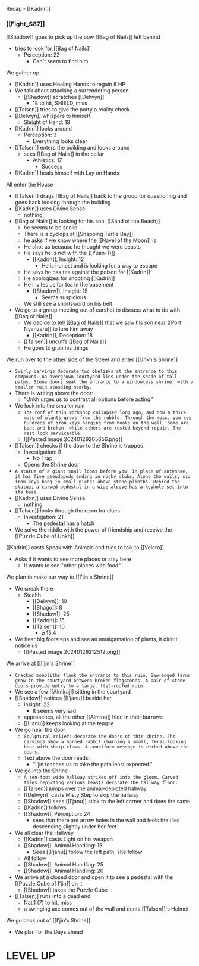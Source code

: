 Recap - [[Kadrin]]

### [[Fight_S87]]
[[Shadow]] goes to pick up the bow [[Bag of Nails]] left behind
- tries to look for [[Bag of Nails]]
	- Perception: 22
		- Can't seem to find him

We gather up
- [[Kadrin]] uses Healing Hands to regain 8 HP
- We talk about attacking a surrendering person
	- [[Shadow]] scratches [[Delwyn]]
		- 18 to hit, SHIELD, miss
- [[Talsen]] tries to give the party a reality check
- [[Delwyn]] whispers to himself
	- Sleight of Hand: 19
- [[Kadrin]] looks around
	- Perception: 3
		- Everything looks clear
- [[Talsen]] enters the building and looks around
	-  sees [[Bag of Nails]] in the cellar
		- Athletics: 17
			- Success
- [[Kadrin]] heals himself with Lay on Hands

All enter the House
- [[Talsen]] drags [[Bag of Nails]] back to the group for questioning and goes back looking through the building
- [[Kadrin]] uses Divine Sense
	- nothing
- [[Bag of Nails]] is looking for his son, [[Sand of the Beach]]
	- he seems to be senile
	- There is a cyclops at [[Snapping Turtle Bay]]
	- he asks if we know where the [[Navel of the Moon]] is
	- He shot us because he thought we were beasts
	- He says he is not with the [[Yuan-Ti]]
		- [[Kadrin]], Insight: 12
			- He is honest and is looking for a way to escape
	- He says he has tea against the poison for [[Kadrin]]
	- He apologizes for shooting [[Kadrin]]
	- He invites us for tea in the basement
		- [[Shadow]], Insight: 15
			- Seems suspicious
	- We still see a shortsword on his belt
- We go to a group meeting out of earshot to discuss what to do with [[Bag of Nails]]
	- We decide to tell [[Bag of Nails]] that we saw his son near [[Port Nyanzaru]] to lure him away
		- [[Kadrin]], Deception: 18
	- [[Talsen]] uncuffs [[Bag of Nails]]
	- He goes to grab his things

We run over to the other side of the Street and enter [[Unkh's Shrine]]
- `Swirly carvings decorate two obelisks at the entrance to this compound. An overgrown courtyard lies under the shade of tall palms. Stone doors seal the entrance to a windowless shrine, with a smaller ruin standing nearby.`
- There is writing above the door:
	- "Unkh urges us to contrast all options before acting."
- We look into the smaller ruin
	- `The roof of this workshop collapsed long ago, and now a thick mass of plants grows from the rubble. Through the moss, you see hundreds of iron keys hanging from hooks on the wall. Some are bent and broken, while others are rusted beyond repair. The rest look serviceable.`
	- ![[Pasted image 20240129205656.png]]
- [[Talsen]] checks if the door to the Shrine is trapped
	- Investigation: 8
		- No Trap
	- Opens the Shrine door
- `A statue of a giant snail looms before you. In place of antennae, it has five pseudopods ending in rocky clubs. Along the walls, six iron keys hang in small niches above stone plinths. Behind the statue, a carved pedestal in a wide alcove has a keyhole set into its base.`
- [[Kadrin]] uses Divine Sense
	- nothing
- [[Talsen]] looks through the room for clues
	- Investigation: 21
		- The pedestal has a hatch
- We solve the riddle with the power of friendship and receive the [[Puzzle Cube of Unkh]]

[[Kadrin]] casts Speak with Animals and tries to talk to [[Velcro]]
- Asks if it wants to see more places or stay here
	- It wants to see "other places with food"

We plan to make our way to [[I'jin's Shrine]]
- We sneak there
	- Stealth:
		- [[Delwyn]]: 19
		- [[Shago]]: 8
		- [[Shadow]]: 25
		- [[Kadrin]]: 15
		- [[Talsen]]: 10
			- ⌀ 15,4
- We hear big footsteps and see an amalgamation of plants, it didn't notice us
	- ![[Pasted image 20240129212512.png]]

We arrive at [[I'jin's Shrine]]
- `Cracked monoliths flank the entrance to this ruin. Saw-edged ferns grow in the courtyard between broken flagstones. A pair of stone doors provide entry to a large, flat-roofed ruin.`
- We see a few [[Almiraj]] sitting in the courtyard
- [[Shadow]] notices [[I'janu]] beside her
	- Insight: 22
		- It seems very sad
	- approaches, all the other [[Almiraj]] hide in their burrows
	- [[I'janu]] keeps looking at the temple
- We go near the door
	- `Sculptural reliefs decorate the doors of this shrine. The carvings show a horned rabbit charging a small, feral-looking bear with sharp claws. A cuneiform message is etched above the doors.`
	- Text above the door reads:
		- "I’jin teaches us to take the path least expected."
- We go into the Shrine
	- `A ten-foot-wide hallway strikes off into the gloom. Carved tiles depicting various beasts decorate the hallway floor.`
	- [[Talsen]] jumps over the animal-depicted hallway
	- [[Delwyn]] casts Misty Step to skip the hallway
	- [[Shadow]] sees [[I'janu]] stick to the left corner and does the same
	- [[Kadrin]] follows
	- [[Shadow]], Perception: 24
		- sees that there are arrow holes in the wall and feels the tiles descending slightly under her feet
- We all clear the Hallway
	- [[Kadrin]] casts Light on his weapon
	- [[Shadow]], Animal Handling: 15
		- Sees [[I'janu]] follow the left path, she follow
	- All follow
	- [[Shadow]], Animal Handling: 25
	- [[Shadow]], Animal Handling: 20
- We arrive at a closed door and open it to see a pedestal with the [[Puzzle Cube of I'jin]] on it
	- [[Shadow]] takes the Puzzle Cube
- [[Talsen]] runs into a dead end
	- Nat.1 (7) to hit, miss
	- a swinging axe comes out of the wall and dents [[Talsen]]'s Helmet

We go back out of [[I'jin's Shrine]]
- We plan for the Days ahead

# LEVEL UP